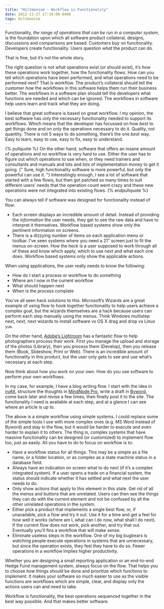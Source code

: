 ```yaml
---
title: "Hiltmonism - Workflow is Functionality"
date: 2012-11-27 17:39:00-0400
tags: Hiltmonism
---
```


Functionality, *the range of operations that can be run in a computer system*, is the foundation upon which all software product collateral, designs, discussions and comparisons are based. Customers buy on functionality. Developers create functionality. Users question *what* the product can do.

That is fine, but it’s not the whole story.

The right question is not *what* operations exist (or should exist), it’s *how* these operations work together, how the functionality flows. How can you tell which operations have been performed, and what operations need to be performed next? That is workflow. The product’s collateral should tell the customer *how* the workflows in this software helps them run their business better. The workflows in a software plan should tell the developers what functions are needed and which can be ignored. The workflows in software help users learn and track what they are doing.

I believe that great software is based on great workflow. I my opinion, the best software has only the necessary functionality needed to support its workflows. Which means that the developer has focussed on how *best* to get things done and on only the operations necessary to do it. Quality, not quantity. There is not 5 ways to do something, there’s the one *best* way. Easy to learn, easy to use, easy to fix, easy to understand.

{% pullquote %}
On the other hand, software that offers an insane amount of operations and no workflow is very hard to use. Either the user has to figure out which operations to use when, or they need trainers and consultants and manuals and lots and lots of implementation money to get it going. {" Sure, high functionality software is more powerful, but only the powerful can use it. "} Interestingly enough, I see a lot of software that started with a few flows, but then got patched so many times to suit different users’ needs that the operation count went crazy and these new operations were not integrated into existing flows.
{% endpullquote %}

You can always tell if software was designed for functionality instead of flow:

* Each screen displays an incredible amount of detail. Instead of providing the *information* the user needs, they get to see the raw data and have to interpret it themselves. Workflow based systems show only the pertinent information on screens.
* There is a dizzying number of items on each application menu or toolbar. I’ve seen systems where you need a 21” screen just to fit the menus on-screen. How the heck is a user supposed to work through all of these and know which apply, which to use next and what each one does. Workflow based systems only show the applicable actions.

When using applications, the user really needs to know the following:

* How do I start a process or workflow to do something
* Where am I now in the current workflow
* What should happen next
* When is the process complete

You’ve all seen hack solutions to this. Microsoft’s Wizards are a great example of using flow to hook together functionality to help users achieve a complex goal, but the wizards themselves are a hack because users can perform each step manually using the menus. Think Windows multistep next, next, next wizards to install software vs OS X drag and drop vs Linux `yum`.

On the other hand, [Adobe’s Lightroom](http://www.adobe.com/products/photoshop-lightroom.html) has a fantastic flow to help photographers process their work. First you manage the upload and storage of the photos (Library), then you process them (Develop), then you release them (Book, Slideshow, Print or Web). There is an incredible amount of functionality in this product, but the user only gets to see and use what’s necessary at each step.

Now think about how you work on your own. How do you use software to perform your own workflows.

In my case, for example, I have a blog writing flow. I start with the idea in [nvAlt](http://brettterpstra.com/project/nvalt/), structure the thoughts in [MindNode Pro](http://mindnode.com), write a draft in [Byword](http://bywordapp.com), come back later and revise a few times, then finally post it to the site. The functionality I need is available at each step, and at a glance I can see where an article is up to.

The above is a simple workflow using simple systems. I could replace some of the simple tools I use with more complex ones (e.g. MS Word instead of Byword) and stay in the flow, but it would be harder to execute and even harder to explain it to others. The thing is, complex systems that have massive functionality can be designed (or customized) to implement flow too, just as easily. All you have to do to focus on workflow is to:

* Have a workflow status for all things. This may be a simple as a file name, or a folder location, or as complex as a state machine status in a database field.
* Always have an indication on screen what to do next (if it’s a complex integrated system). If a user opens a trade on a financial system, the status should indicate whether it has settled and what next the user needs to do.
* Only show actions that apply to this element in this state. Get rid of all the menus and buttons that are unrelated. Users can then see the things they can do with the current element and not be confused by all the other unrelated operations in the system.
* Either pick a product that implements a single best flow, or, if unavailable, pick a flow and try it out. Use it for a time and get a feel for how well it works (where am I, what can I do now, what shall I do next). If the current flow does not work, pick another, and try that out. Eventually you’ll fins a workflow that will make sense.
* Eliminate useless steps in the workflow. One of my big bugbears is watching people execute operations in systems that are unnecessary, but since the operation exists, they feel they have to do so. Fewer operations in a workflow implies higher productivity.

Whether you am designing a small reporting application or an end-to-end Hedge Fund management system, always focus on the flow. That helps you to choose *how* things should be done and prioritize which functions to implement. It makes your software so much easier to use as the visible functions are workflows which are simple, clear, and display only the actions users can and need to take.

Workflow is functionality, the best operations sequenced together in the best way possible. And that makes better software.
